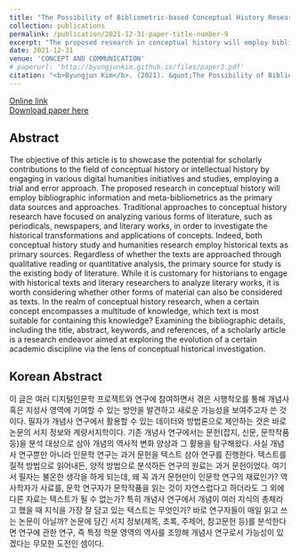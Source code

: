 ```yaml
---
title: "The Possibility of Bibliometric-based Conceptual History Research<br>(계량서지학 기반 개념사 연구의 가능성)"
collection: publications
permalink: /publication/2021-12-31-paper-title-number-9
excerpt: "The proposed research in conceptual history will employ bibliographic information and meta-bibliometrics as the primary data sources and approaches."
date: 2021-12-31
venue: 'CONCEPT AND COMMUNICATION'
# paperurl: 'http://byungjunkim.github.io/files/paper3.pdf'
citation: "<b>Byungjun Kim</b>. (2021). &quot;The Possibility of Bibliometric-based Conceptual History Research.&quot; <i>CONCEPT AND COMMUNICATION</i>. 28."
---
```

[Online link](https://www.kci.go.kr/kciportal/ci/sereArticleSearch/ciSereArtiView.kci?sereArticleSearchBean.artiId=ART002803884)  
[Download paper here](http://byungjunkim.github.io/files/paper9.pdf)

## Abstract
The objective of this article is to showcase the potential for scholarly contributions to the field of conceptual history or intellectual history by engaging in various digital humanities initiatives and studies, employing a trial and error approach. The proposed research in conceptual history will employ bibliographic information and meta-bibliometrics as the primary data sources and approaches. Traditional approaches to conceptual history research have focused on analyzing various forms of literature, such as periodicals, newspapers, and literary works, in order to investigate the historical transformations and applications of concepts. Indeed, both conceptual history study and humanities research employ historical texts as primary sources. Regardless of whether the texts are approached through qualitative reading or quantitative analysis, the primary source for study is the existing body of literature. While it is customary for historians to engage with historical texts and literary researchers to analyze literary works, it is worth considering whether other forms of material can also be considered as texts. In the realm of conceptual history research, when a certain concept encompasses a multitude of knowledge, which text is most suitable for containing this knowledge? Examining the bibliographic details, including the title, abstract, keywords, and references, of a scholarly article is a research endeavor aimed at exploring the evolution of a certain academic discipline via the lens of conceptual historical investigation.

## Korean Abstract
이 글은 여러 디지털인문학 프로젝트와 연구에 참여하면서 겪은 시행착오를 통해 개념사 혹은 지성사 영역에 기여할 수 있는 방안을 발견하고 새로운 가능성을 보여주고자 쓴 것이다. 필자가 개념사 연구에서 활용할 수 있는 데이터와 방법론으로 제안하는 것은 바로 논문의 서지 정보와 계량서지학이다. 기존 개념사 연구에서는 문헌(잡지, 신문, 문학작품 등)을 분석 대상으로 삼아 개념의 역사적 변화 양상과 그 활용을 탐구해왔다. 사실 개념사 연구뿐만 아니라 인문학 연구는 과거 문헌을 텍스트 삼아 연구를 진행한다. 텍스트를 질적 방법으로 읽어내든, 양적 방법으로 분석하든 연구의 원료는 과거 문헌이었다. 여기서 필자는 불온한 생각을 하게 되는데, 왜 꼭 과거 문헌만이 인문학 연구의 재료인가? 역사학자가 사료를, 문학 연구자가 문학작품을 읽는 것이 자연스럽다고 하더라도 그 외에 다른 자료는 텍스트가 될 수 없는가? 특히 개념사 연구에서 개념이 여러 지식의 총체라고 했을 때 지식을 가장 잘 담고 있는 텍스트는 무엇인가? 바로 연구자들이 매일 읽고 쓰는 논문이 아닐까? 논문에 담긴 서지 정보(제목, 초록, 주제어, 참고문헌 등)를 분석한다면 연구에 관한 연구, 즉 특정 학문 영역의 역사를 조망해 개념사 연구로서 가능성이 있겠다는 무모한 도전인 셈이다.